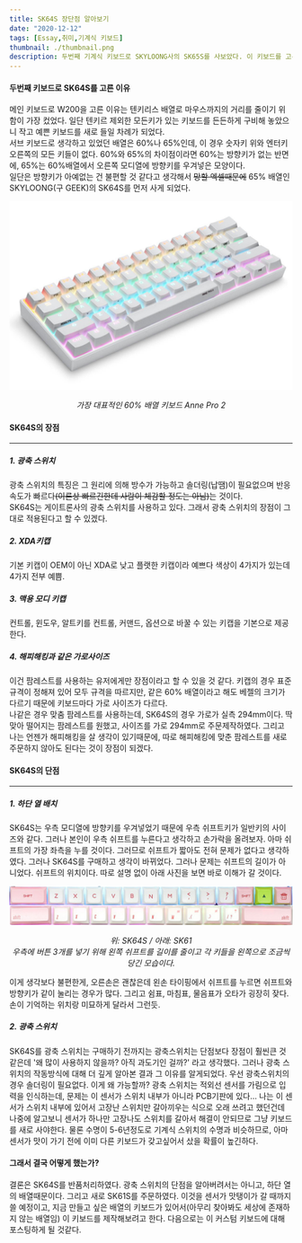 ```yaml
---
title: SK64S 장단점 알아보기
date: "2020-12-12"
tags: [Essay,취미,기계식 키보드]
thumbnail: ./thumbnail.png
description: 두번째 기계식 키보드로 SKYLOONG사의 SK65S를 사보았다. 이 키보드를 고른 이유와 직접 써봤을 때의 장단점, 특징에 대해 간단히 기록해봄.
---
```


#### 두번째 키보드로 SK64S를 고른 이유
메인 키보드로 W200을 고른 이유는 텐키리스 배열로 마우스까지의 거리를 줄이기 위함이 가장 컸었다. 일단 텐키르 제외한 모든키가 있는 키보드를 든든하게 구비해 놓았으니 작고 예쁜 키보드를 새로 들일 차례가 되었다.  
서브 키보드로 생각하고 있었던 배열은 60%나 65%인데, 이 경우 숫자키 위와 엔터키 오른쪽의 모든 키들이 없다. 60%와 65%의 차이점이라면 60%는 방향키가 없는 반면에, 65%는 60%배열에서 오른쪽 모디열에 방향키를 우겨넣은 모양이다.  
일단은 방향키가 아예없는 건 불편할 것 같다고 생각해서 ~~망할 엑셀때문에~~ 65% 배열인 SKYLOONG(구 GEEK)의 SK64S를 먼저 사게 되었다.

![Anne Pro 2](./anne.jpg)
<div style="text-align:center;font-style:italic;">가장 대표적인 60% 배열 키보드 Anne Pro 2</div>

#### SK64S의 장점
---
##### 1. 광축 스위치
광축 스위치의 특징은 그 원리에 의해 방수가 가능하고 솔더링(납땜)이 필요없으며 반응속도가 빠르다~~(이론상 빠르긴한데 사람이 체감할 정도는 아님)~~는 것이다.  
SK64S는 게이트론사의 광축 스위치를 사용하고 있다. 그래서 광축 스위치의 장점이 그대로 적용된다고 할 수 있겠다. 
##### 2. XDA키캡
기본 키캡이 OEM이 아닌 XDA로 낮고 플랫한 키캡이라 예쁘다 색상이 4가지가 있는데 4가지 전부 예쁨.
##### 3. 맥용 모디 키캡
컨트롤, 윈도우, 알트키를 컨트롤, 커맨드, 옵션으로 바꿀 수 있는 키캡을 기본으로 제공한다.
##### 4. 해피해킹과 같은 가로사이즈
이건 팜레스트를 사용하는 유저에게만 장점이라고 할 수 있을 것 같다. 키캡의 경우 표준규격이 정해져 있어 모두 규격을 따르지만, 같은 60% 배열이라고 해도 베젤의 크기가 다르기 때문에 키보드마다 가로 사이즈가 다르다.  
나같은 경우 맞춤 팜레스트를 사용하는데, SK64S의 경우 가로가 실측 294mm이다. 딱맞아 떨어지는 팜레스트를 원했고, 사이즈를 가로 294mm로 주문제작하였다. 그리고 나는 언젠가 해피해킹을 살 생각이 있기때문에, 따로 해피해킹에 맞춘 팜레스트를 새로 주문하지 않아도 된다는 것이 장점이 되겠다.

#### SK64S의 단점
---
##### 1. 하단 열 배치
SK64S는 우측 모디열에 방향키를 우겨넣었기 때문에 우측 쉬프트키가 일반키의 사이즈와 같다. 그러나 본인이 우측 쉬프트를 누른다고 생각하고 손가락을 올려보자. 아마 쉬프트의 가장 좌측을 누를 것이다. 그러므로 쉬프트가 짧아도 전혀 문제가 없다고 생각하였다. 그러나 SK64S를 구매하고 생각이 바뀌었다. 그러나 문제는 쉬프트의 길이가 아니었다. 쉬프트의 위치이다. 따로 설명 없이 아래 사진을 보면 바로 이해가 갈 것이다.
<p>

![4th Row](./comp.png)
<div style="text-align:center;font-style:italic;">위: SK64S / 아래: SK61</div>
<div style="text-align:center;font-style:italic;">우측에 버튼 3개를 넣기 위해 왼쪽 쉬프트를 길이를 줄이고 각 키들을 왼쪽으로 조금씩 당긴 모습이다.</div>
</p>
이게 생각보다 불편한게, 오른손은 괜찮은데 왼손 타이핑에서 쉬프트를 누르면 쉬프트와 방향키가 같이 눌리는 경우가 많다. 그리고 쉼표, 마침표, 물음표가 오타가 굉장히 잦다. 손이 기억하는 위치랑 미묘하게 달라서 그런듯.

##### 2. 광축 스위치
SK64S를 광축 스위치는 구매하기 전까지는 광축스위치는 단점보다 장점이 훨씬큰 것 같은데 '왜 많이 사용하지 않을까? 아직 과도기인 걸까?' 라고 생각했다. 그러나 광축 스위치의 작동방식에 대해 더 깊게 알아본 결과 그 이유를 알게되었다. 우선 광축스위치의 경우 솔더링이 필요없다. 이게 왜 가능할까? 광축 스위치는 적외선 센서를 가림으로 입력을 인식하는데, 문제는 이 센서가 스위치 내부가 아니라 PCB기판에 있다... 나는 이 센서가 스위치 내부에 있어서 고장난 스위치만 갈아끼우는 식으로 오래 쓰려고 했던건데 나중에 알고보니 센서가 하나만 고장나도 스위치를 갈아서 해결이 안되므로 그냥 키보드를 새로 사야한다. 물론 수명이 5-6년정도로 기계식 스위치의 수명과 비슷하므로, 아마 센서가 맛이 가기 전에 이미 다른 키보드가 갖고싶어서 샀을 확률이 높긴하다.

#### 그래서 결국 어떻게 했는가?
결론은 SK64S를 반품처리하였다. 광축 스위치의 단점을 알아버려서는 아니고, 하단 열의 배열때문이다. 그리고 새로 SK61S를 주문하였다. 이것을 센서가 맛탱이가 갈 때까지 쓸 예정이고, 지금 만들고 싶은 배열의 키보드가 있어서(아무리 찾아봐도 세상에 존재하지 않는 배열임) 이 키보드를 제작해보려고 한다. 다음으로는 이 커스텀 키보드에 대해 포스팅하게 될 것같다.